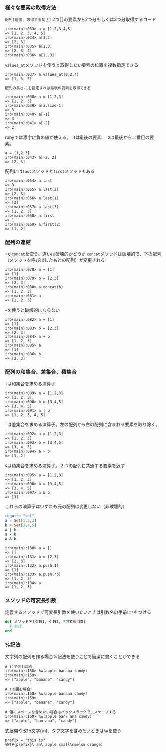 ### 様々な要素の取得方法
`配列[位置, 取得する長さ]`
2つ目の要素から2つ分もしくは3つ分取得するコード
```shell
irb(main):033> a = [1,2,3,4,5]
=> [1, 2, 3, 4, 5]
irb(main):034> a[1,2]
=> [2, 3]
irb(main):035> a[1,3]
=> [2, 3, 4]
irb(main):036> a[1..3]
```

`values_at`メソッドを使うと取得したい要素の位置を複数指定できる
```shell
irb(main):037> a.values_at(0,2,4)
=> [1, 3, 5]
```

`配列の長さ-1を指定すれば最後の要素を取得できる`
```shell
irb(main):038> a = [1,2,3]
=> [1, 2, 3]
irb(main):039> a[a.size-1]
=> 3
irb(main):040> a[-1]
=> 3
irb(main):041> a[-2]
=> 2
```
rubyでは添字に負の値が使える。`-1`は最後の要素、`-2`は最後から二番目の要素。
```shell
a = [1,2,3]
irb(main):043> a[-2, 2]
=> [2, 3]
```
配列には`last`メソッドと`first`メソッドもある
```shell
irb(main):054> a.last
=> 3
irb(main):055> a.last(2)
=> [2, 3]
irb(main):056> a.last(1)
=> [3]
irb(main):057> a.last(3)
=> [1, 2, 3]
irb(main):058> a.first
=> 1
irb(main):059> a.first(2)
=> [1, 2]
```

### 配列の連結
`+`か`concat`を使う。違いは破壊的かどうか
`concat`メソッドは破壊的で、下の配列（メソッドを呼び出したもとの配列）が変更される
```shell
irb(main):078> a = [1]
=> [1]
irb(main):079> b = [2,3]
=> [2, 3]
irb(main):080> a.concat(b)
=> [1, 2, 3]
irb(main):081> a
=> [1, 2, 3]
```
`+`を使うと破壊的にならない
```shell
irb(main):082> a = [1]
=> [1]
irb(main):083> b = [2,3]
=> [2, 3]
irb(main):084> a + b
=> [1, 2, 3]
irb(main):085> a
=> [1]
irb(main):086> b
=> [2, 3]
```

### 配列の和集合、差集合、積集合
`|`は和集合を求める演算子
```shell
irb(main):089> a = [1,2,3]
=> [1, 2, 3]
irb(main):090> b = [3,4,5]
=> [3, 4, 5]
irb(main):091> a | b
=> [1, 2, 3, 4, 5]
```
`-`は差集合を求める演算子。左の配列から右の配列に含まれる要素を取り除く。
```shell
irb(main):092> a = [1,2,3]
=> [1, 2, 3]
irb(main):093> b = [3,4,5]
=> [3, 4, 5]
irb(main):094> a - b
=> [1, 2]
```
`&`は積集合を求める演算子。２つの配列に共通する要素を返す
```shell
irb(main):095> a = [1,2,3]
=> [1, 2, 3]
irb(main):096> b = [3,4,5]
=> [3, 4, 5]
irb(main):097> a & b
=> [3]
```
これらの演算子はいずれも元の配列は変更しない（非破壊的）
```ruby
require "set"
a = Set[1,2,3]
b = Set[3,4,5]
a | b
a - b
a & b
```

```shell
irb(main):130> a = []
=> []
irb(main):131> b = [2,3]
=> [2, 3]
irb(main):132> a.push(1)
=> [1]
irb(main):133> a.push(*b)
=> [1, 2, 3]
irb(main):134> a
=> [1, 2, 3]
```

### メソッドの可変長引数
定義するメソッドで可変長引数を使いたいときは引数名の手前に`*`をつける
```ruby
def メソッド名(引数1, 引数2, *可変長引数)
  # 処理
end
```

### %記法
文字列の配列を作る場合%記法を使うことで簡潔に書くことができる
```shell
# ()で囲む場合
irb(main):158> %w(apple banana candy)
irb(main):159>   
=> ["apple", "banana", "candy"]

# !で囲む場合
irb(main):158> %w!apple banana candy!
irb(main):159>   
=> ["apple", "banana", "candy"]

# 値にスペースを含めたい場合はバックスラックでエスケープする
irb(main):160> %w(apple ban\ ana candy)
=> ["apple", "ban ana", "candy"]
```

式展開や改行文字(\n)、タブ文字を含めたいときは`%W`を使う
```shell
prefix = "this is"
%W(#{prefix}\ an\ apple small\nmelon orange)
```
